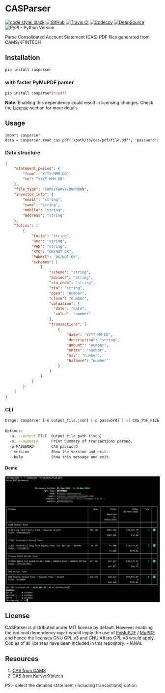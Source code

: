 # CASParser

[![code style: black](https://img.shields.io/badge/code%20style-black-000000.svg)](https://github.com/psf/black)
[![GitHub](https://img.shields.io/github/license/codereverser/casparser)](https://github.com/codereverser/casparser/blob/main/LICENSE)
[![Travis CI](https://img.shields.io/travis/codereverser/casparser)](https://travis-ci.org/github/codereverser/casparser)
[![Codecov](https://img.shields.io/codecov/c/github/codereverser/casparser)](https://codecov.io/gh/codereverser/casparser)
[![DeepSource](https://deepsource.io/gh/codereverser/casparser.svg/?label=active+issues)](https://deepsource.io/gh/codereverser/casparser/?ref=repository-badge)
![PyPI - Python Version](https://img.shields.io/pypi/pyversions/casparser)

Parse Consolidated Account Statement (CAS) PDF files generated from CAMS/KFINTECH


## Installation
```bash
pip install casparser
``` 

### with faster PyMuPDF parser
```bash
pip install casparser[mupdf]
```

**Note:** Enabling this dependency could result in licensing changes. Check the 
[License](#license) section for more details 
 

## Usage

```
import casparser
data = casparser.read_cas_pdf('/path/to/cas/pdf/file.pdf', 'password')
```

### Data structure

```json
{
    "statement_period": {
        "from": "YYYY-MMM-DD",
        "to": "YYYY-MMM-DD"
    },
    "file_type": "CAMS/KARVY/UNKNOWN",
    "investor_info": {
        "email": "string",
        "name": "string",
        "mobile": "string",
        "address": "string"
    },
    "folios": [
        {
            "folio": "string",
            "amc": "string",
            "PAN": "string",
            "KYC": "OK/NOT OK",
            "PANKYC": "OK/NOT OK",
            "schemes": [
                {
                    "scheme": "string",
                    "advisor": "string",
                    "rta_code": "string",
                    "rta": "string",
                    "open": "number",
                    "close": "number",
                    "valuation": {
                      "date": "date",
                      "value": "number"
                    },
                    "transactions": [
                        {
                            "date": "YYYY-MM-DD",
                            "description": "string",
                            "amount": "number",
                            "units": "number",
                            "nav": "number",
                            "balance": "number"
                        }
                    ]
                }
            ]
        }
    ]
}
```


### CLI

```bash
Usage: casparser [-o output_file.json] [-p password] [-s] CAS_PDF_FILE

Options:
  -o, --output FILE  Output file path (json)
  -s, --summary      Print Summary of transactions parsed.
  -p PASSWORD        CAS password
  --version          Show the version and exit.
  --help             Show this message and exit.
``` 

#### Demo

![demo](https://raw.githubusercontent.com/codereverser/casparser/main/assets/demo.jpg)


## License

CASParser is distributed under MIT license by default. However enabling the optional dependency
`mupdf` would imply the use of [PyMuPDF](https://github.com/pymupdf/PyMuPDF) /
[MuPDF](https://mupdf.com/license.html) and hence the licenses GNU GPL v3 and GNU Affero GPL v3 
would apply. Copies of all licenses have been included in this repository. - _IANAL_
 
## Resources
1. [CAS from CAMS](https://new.camsonline.com/Investors/Statements/Consolidated-Account-Statement)
2. [CAS from Karvy/Kfintech](https://mfs.kfintech.com/investor/General/ConsolidatedAccountStatement)

PS:- select the detailed statement (including transactions) option